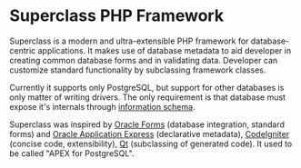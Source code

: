 # Superclass PHP Framework #

Superclass is a modern and ultra-extensible PHP framework for database-centric applications. It makes use of database metadata to aid developer in creating common database forms and in validating data. Developer can customize standard functionality by subclassing framework classes. 

Currently it supports only PostgreSQL, but support for other databases is only matter of writing drivers. The only requirement is that database must expose it's internals through [information schema][].

Superclass was inspired by [Oracle Forms][Forms] (database integration, standard forms) and [Oracle Application Express][APEX] (declarative metadata), [CodeIgniter][CI] (concise code, extensibility), [Qt][] (subclassing of generated code). It used to be called "APEX for PostgreSQL".

[information schema]: http://en.wikipedia.org/wiki/Information_schema
[Forms]: http://www.oracle.com/technetwork/developer-tools/forms/index.html
[APEX]: http://www.oracle.com/technetwork/developer-tools/apex/index.html
[CI]: http://ellislab.com/codeigniter
[Qt]: http://qt-project.org/
